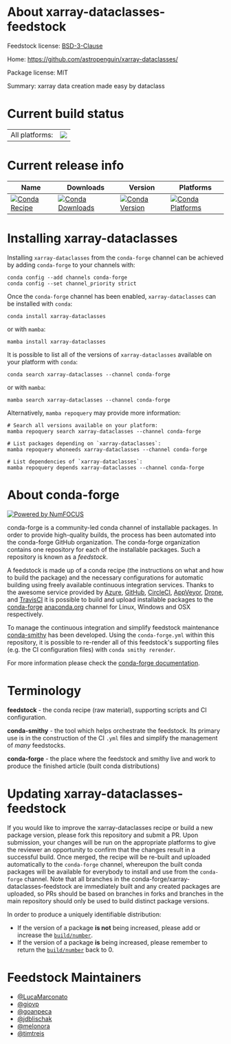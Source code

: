 About xarray-dataclasses-feedstock
==================================

Feedstock license: [BSD-3-Clause](https://github.com/conda-forge/xarray-dataclasses-feedstock/blob/main/LICENSE.txt)

Home: https://github.com/astropenguin/xarray-dataclasses/

Package license: MIT

Summary: xarray data creation made easy by dataclass

Current build status
====================


<table><tr><td>All platforms:</td>
    <td>
      <a href="https://dev.azure.com/conda-forge/feedstock-builds/_build/latest?definitionId=19980&branchName=main">
        <img src="https://dev.azure.com/conda-forge/feedstock-builds/_apis/build/status/xarray-dataclasses-feedstock?branchName=main">
      </a>
    </td>
  </tr>
</table>

Current release info
====================

| Name | Downloads | Version | Platforms |
| --- | --- | --- | --- |
| [![Conda Recipe](https://img.shields.io/badge/recipe-xarray--dataclasses-green.svg)](https://anaconda.org/conda-forge/xarray-dataclasses) | [![Conda Downloads](https://img.shields.io/conda/dn/conda-forge/xarray-dataclasses.svg)](https://anaconda.org/conda-forge/xarray-dataclasses) | [![Conda Version](https://img.shields.io/conda/vn/conda-forge/xarray-dataclasses.svg)](https://anaconda.org/conda-forge/xarray-dataclasses) | [![Conda Platforms](https://img.shields.io/conda/pn/conda-forge/xarray-dataclasses.svg)](https://anaconda.org/conda-forge/xarray-dataclasses) |

Installing xarray-dataclasses
=============================

Installing `xarray-dataclasses` from the `conda-forge` channel can be achieved by adding `conda-forge` to your channels with:

```
conda config --add channels conda-forge
conda config --set channel_priority strict
```

Once the `conda-forge` channel has been enabled, `xarray-dataclasses` can be installed with `conda`:

```
conda install xarray-dataclasses
```

or with `mamba`:

```
mamba install xarray-dataclasses
```

It is possible to list all of the versions of `xarray-dataclasses` available on your platform with `conda`:

```
conda search xarray-dataclasses --channel conda-forge
```

or with `mamba`:

```
mamba search xarray-dataclasses --channel conda-forge
```

Alternatively, `mamba repoquery` may provide more information:

```
# Search all versions available on your platform:
mamba repoquery search xarray-dataclasses --channel conda-forge

# List packages depending on `xarray-dataclasses`:
mamba repoquery whoneeds xarray-dataclasses --channel conda-forge

# List dependencies of `xarray-dataclasses`:
mamba repoquery depends xarray-dataclasses --channel conda-forge
```


About conda-forge
=================

[![Powered by
NumFOCUS](https://img.shields.io/badge/powered%20by-NumFOCUS-orange.svg?style=flat&colorA=E1523D&colorB=007D8A)](https://numfocus.org)

conda-forge is a community-led conda channel of installable packages.
In order to provide high-quality builds, the process has been automated into the
conda-forge GitHub organization. The conda-forge organization contains one repository
for each of the installable packages. Such a repository is known as a *feedstock*.

A feedstock is made up of a conda recipe (the instructions on what and how to build
the package) and the necessary configurations for automatic building using freely
available continuous integration services. Thanks to the awesome service provided by
[Azure](https://azure.microsoft.com/en-us/services/devops/), [GitHub](https://github.com/),
[CircleCI](https://circleci.com/), [AppVeyor](https://www.appveyor.com/),
[Drone](https://cloud.drone.io/welcome), and [TravisCI](https://travis-ci.com/)
it is possible to build and upload installable packages to the
[conda-forge](https://anaconda.org/conda-forge) [anaconda.org](https://anaconda.org/)
channel for Linux, Windows and OSX respectively.

To manage the continuous integration and simplify feedstock maintenance
[conda-smithy](https://github.com/conda-forge/conda-smithy) has been developed.
Using the ``conda-forge.yml`` within this repository, it is possible to re-render all of
this feedstock's supporting files (e.g. the CI configuration files) with ``conda smithy rerender``.

For more information please check the [conda-forge documentation](https://conda-forge.org/docs/).

Terminology
===========

**feedstock** - the conda recipe (raw material), supporting scripts and CI configuration.

**conda-smithy** - the tool which helps orchestrate the feedstock.
                   Its primary use is in the construction of the CI ``.yml`` files
                   and simplify the management of *many* feedstocks.

**conda-forge** - the place where the feedstock and smithy live and work to
                  produce the finished article (built conda distributions)


Updating xarray-dataclasses-feedstock
=====================================

If you would like to improve the xarray-dataclasses recipe or build a new
package version, please fork this repository and submit a PR. Upon submission,
your changes will be run on the appropriate platforms to give the reviewer an
opportunity to confirm that the changes result in a successful build. Once
merged, the recipe will be re-built and uploaded automatically to the
`conda-forge` channel, whereupon the built conda packages will be available for
everybody to install and use from the `conda-forge` channel.
Note that all branches in the conda-forge/xarray-dataclasses-feedstock are
immediately built and any created packages are uploaded, so PRs should be based
on branches in forks and branches in the main repository should only be used to
build distinct package versions.

In order to produce a uniquely identifiable distribution:
 * If the version of a package **is not** being increased, please add or increase
   the [``build/number``](https://docs.conda.io/projects/conda-build/en/latest/resources/define-metadata.html#build-number-and-string).
 * If the version of a package **is** being increased, please remember to return
   the [``build/number``](https://docs.conda.io/projects/conda-build/en/latest/resources/define-metadata.html#build-number-and-string)
   back to 0.

Feedstock Maintainers
=====================

* [@LucaMarconato](https://github.com/LucaMarconato/)
* [@giovp](https://github.com/giovp/)
* [@goanpeca](https://github.com/goanpeca/)
* [@jdblischak](https://github.com/jdblischak/)
* [@melonora](https://github.com/melonora/)
* [@timtreis](https://github.com/timtreis/)

